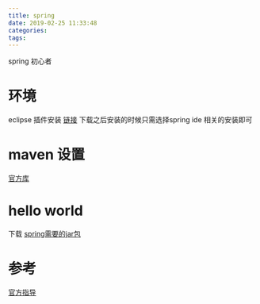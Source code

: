 ```yaml
---
title: spring
date: 2019-02-25 11:33:48
categories:
tags:
---
```

spring 初心者
<!--more-->
# 环境
eclipse 插件安装 [链接](https://spring.io/tools3/sts/all)
下载之后安装的时候只需选择spring ide 相关的安装即可
# maven 设置
[官方库](https://mvnrepository.com/)
# hello world
下载 [spring需要的jar包](http://repo.spring.io/release/org/springframework/spring/)

# 参考
[官方指导](https://spring.io/guides/gs/spring-boot/)
